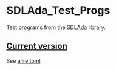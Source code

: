 # SDLAda_Test_Progs

Test programs from the SDLAda library.

## [Current version](http://www.semver.org)

See [alire.toml](./alire.toml)
